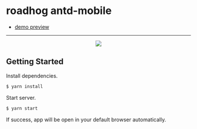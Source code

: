 # roadhog   antd-mobile

* [demo preview](https://shenggen1987.github.io/antd-mobile-roadhog/#/crm/pages/users)
---

<p align="center">
  <img src="http://images2017.cnblogs.com/blog/189537/201711/189537-20171107173855919-1880112359.png" />
</p>

## Getting Started
Install dependencies.

```bash
$ yarn install
```

Start server.

```bash
$ yarn start
```

If success, app will be open in your default browser automatically.

